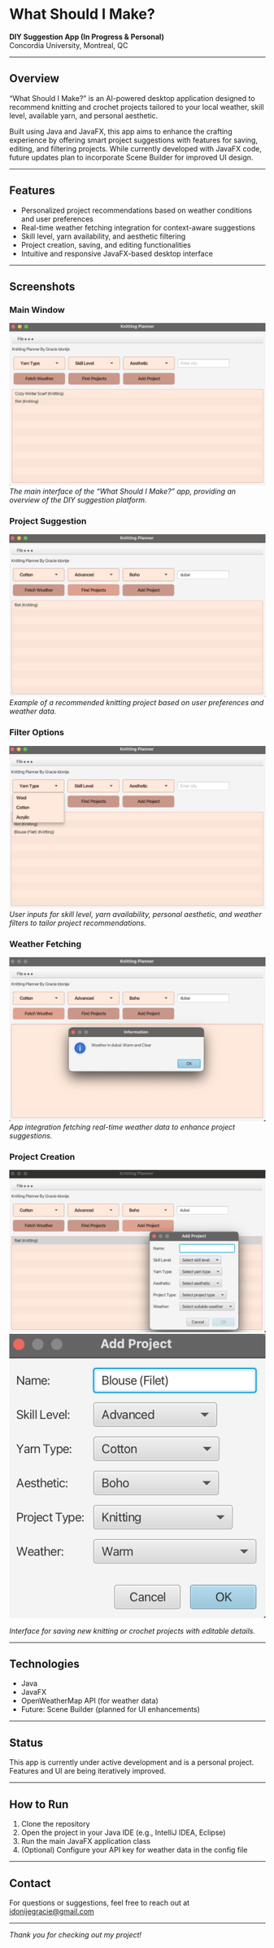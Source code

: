 # What Should I Make?  
**DIY Suggestion App (In Progress & Personal)**  
Concordia University, Montreal, QC

---

## Overview  
“What Should I Make?” is an AI-powered desktop application designed to recommend knitting and crochet projects tailored to your local weather, skill level, available yarn, and personal aesthetic.  

Built using Java and JavaFX, this app aims to enhance the crafting experience by offering smart project suggestions with features for saving, editing, and filtering projects. While currently developed with JavaFX code, future updates plan to incorporate Scene Builder for improved UI design.  

---

## Features  
- Personalized project recommendations based on weather conditions and user preferences  
- Real-time weather fetching integration for context-aware suggestions  
- Skill level, yarn availability, and aesthetic filtering  
- Project creation, saving, and editing functionalities  
- Intuitive and responsive JavaFX-based desktop interface  

---

## Screenshots

### Main Window  
![Main Window](docs/screenshots/main_screen.png)  
_The main interface of the “What Should I Make?” app, providing an overview of the DIY suggestion platform._

### Project Suggestion  
![Project Suggestion](docs/screenshots/projectsuggest.png)  
_Example of a recommended knitting project based on user preferences and weather data._

### Filter Options  
![Filter Options](docs/screenshots/filter.png)  
_User inputs for skill level, yarn availability, personal aesthetic, and weather filters to tailor project recommendations._

### Weather Fetching  
![Weather Fetching](docs/screenshots/weather_fetch.png)  
_App integration fetching real-time weather data to enhance project suggestions._

### Project Creation  
![Project Creation 1](docs/screenshots/projectcreation.png)  
![Project Creation 2](docs/screenshots/projectcreation2.png)
  
_Interface for saving new knitting or crochet projects with editable details._

---

## Technologies  
- Java  
- JavaFX  
- OpenWeatherMap API (for weather data)  
- Future: Scene Builder (planned for UI enhancements)  

---

## Status  
This app is currently under active development and is a personal project. Features and UI are being iteratively improved.

---

## How to Run  
1. Clone the repository  
2. Open the project in your Java IDE (e.g., IntelliJ IDEA, Eclipse)  
3. Run the main JavaFX application class  
4. (Optional) Configure your API key for weather data in the config file  

---

## Contact  
For questions or suggestions, feel free to reach out at idonijegracie@gmail.com 

---

*Thank you for checking out my project!*

